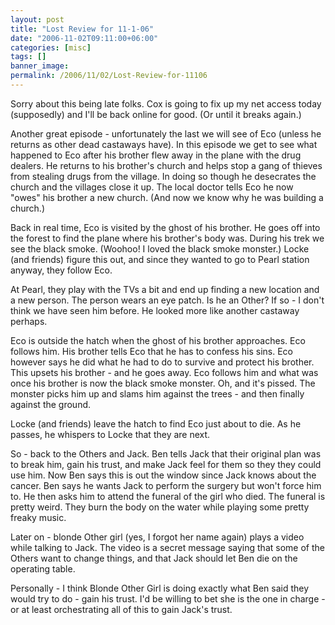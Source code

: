 ```yaml
---
layout: post
title: "Lost Review for 11-1-06"
date: "2006-11-02T09:11:00+06:00"
categories: [misc]
tags: []
banner_image: 
permalink: /2006/11/02/Lost-Review-for-11106
---
```


Sorry about this being late folks. Cox is going to fix up my net access today (supposedly) and I'll be back online for good. (Or until it breaks again.) 

Another great episode - unfortunately the last we will see of Eco (unless he returns as other dead castaways have). In this episode we get to see what happened to Eco after his brother flew away in the plane with the drug dealers. He returns to his brother's church and helps stop a gang of thieves from stealing drugs from the village. In doing so though he desecrates the church and the villages close it up. The local doctor tells Eco he now "owes" his brother a new church. (And now we know why he was building a church.)

Back in real time, Eco is visited by the ghost of his brother. He goes off into the forest to find the plane where his brother's body was. During his trek we see the black smoke. (Woohoo! I loved the black smoke monster.) Locke (and friends) figure this out, and since they wanted to go to Pearl station anyway, they follow Eco.

At Pearl, they play with the TVs a bit and end up finding a new location and a new person. The person wears an eye patch. Is he an Other? If so - I don't think we have seen him before. He looked more like another castaway perhaps. 

Eco is outside the hatch when the ghost of his brother approaches. Eco follows him. His brother tells Eco that he has to confess his sins. Eco however says he did what he had to do to survive and protect his brother. This upsets his brother - and he goes away. Eco follows him and what was once his brother is now the black smoke monster. Oh, and it's pissed. The monster picks him up and slams him against the trees - and then finally against the ground. 

Locke (and friends) leave the hatch to find Eco just about to die. As he passes, he whispers to Locke that they are next.

So - back to the Others and Jack. Ben tells Jack that their original plan was to break him, gain his trust, and make Jack feel for them so they they could use him. Now Ben says this is out the window since Jack knows about the cancer. Ben says he wants Jack to perform the surgery but won't force him to. He then asks him to attend the funeral of the girl who died. The funeral is pretty weird. They burn the body on the water while playing some pretty freaky music.

Later on - blonde Other girl (yes, I forgot her name again) plays a video while talking to Jack. The video is a secret message saying that some of the Others want to change things, and that Jack should let Ben die on the operating table.

Personally - I think Blonde Other Girl is doing exactly what Ben said they would try to do - gain his trust. I'd be willing to bet she is the one in charge - or at least orchestrating all of this to gain Jack's trust.